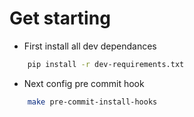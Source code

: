 # Get starting

* First install all dev dependances

```bash
    pip install -r dev-requirements.txt
```

* Next config pre commit hook

```bash
    make pre-commit-install-hooks
```
